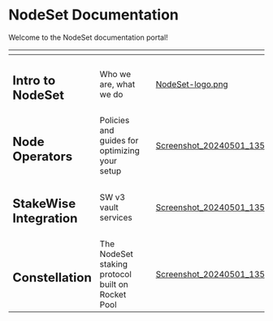 # NodeSet Documentation

Welcome to the NodeSet documentation portal!&#x20;

<table data-view="cards"><thead><tr><th></th><th></th><th></th><th data-hidden data-card-cover data-type="files"></th><th data-hidden data-card-target data-type="content-ref"></th></tr></thead><tbody><tr><td><h2>Intro to NodeSet</h2></td><td>Who we are, what we do</td><td></td><td><a href=".gitbook/assets/NodeSet-logo.png">NodeSet-logo.png</a></td><td><a href="broken-reference">Broken link</a></td></tr><tr><td><h2><strong>Node Operators</strong></h2></td><td>Policies and guides for optimizing your setup</td><td></td><td><a href=".gitbook/assets/Screenshot_20240501_135043.png">Screenshot_20240501_135043.png</a></td><td><a href="broken-reference">Broken link</a></td></tr><tr><td><h2><strong>StakeWise Integration</strong></h2></td><td>SW v3 vault services</td><td></td><td><a href=".gitbook/assets/Screenshot_20240501_135130.png">Screenshot_20240501_135130.png</a></td><td><a href="broken-reference">Broken link</a></td></tr><tr><td><h2>Constellation</h2></td><td>The NodeSet staking protocol built on Rocket Pool</td><td></td><td><a href=".gitbook/assets/Screenshot_20240501_135245.png">Screenshot_20240501_135245.png</a></td><td><a href="broken-reference">Broken link</a></td></tr></tbody></table>

